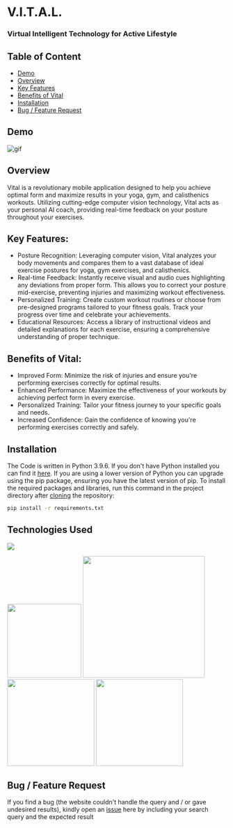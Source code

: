# V.I.T.A.L.
### Virtual Intelligent Technology for Active Lifestyle 

## Table of Content
  * [Demo](#demo)
  * [Overview](#overview)
  * [Key Features](#Key-Features)
  * [Benefits of Vital](#Benefits-of-Vital)
  * [Installation](#Installation)
  * [Bug / Feature Request](#bug---feature-request)


## Demo
![gif](Animation.gif)

## Overview
Vital is a revolutionary mobile application designed to help you achieve optimal form and maximize results in your yoga, gym, and calisthenics workouts. Utilizing cutting-edge computer vision technology, Vital acts as your personal AI coach, providing real-time feedback on your posture throughout your exercises.

## Key Features:

- Posture Recognition: Leveraging computer vision, Vital analyzes your body movements and compares them to a vast database of ideal exercise postures for yoga, gym exercises, and calisthenics.
- Real-time Feedback: Instantly receive visual and audio cues highlighting any deviations from proper form. This allows you to correct your posture mid-exercise, preventing injuries and maximizing workout effectiveness.
- Personalized Training: Create custom workout routines or choose from pre-designed programs tailored to your fitness goals. Track your progress over time and celebrate your achievements.
- Educational Resources: Access a library of instructional videos and detailed explanations for each exercise, ensuring a comprehensive understanding of proper technique.

## Benefits of Vital:

- Improved Form: Minimize the risk of injuries and ensure you're performing exercises correctly for optimal results.
- Enhanced Performance: Maximize the effectiveness of your workouts by achieving perfect form in every exercise.
- Personalized Training: Tailor your fitness journey to your specific goals and needs.
- Increased Confidence: Gain the confidence of knowing you're performing exercises correctly and safely.


## Installation

The Code is written in Python 3.9.6. If you don't have Python installed you can find it [here](https://www.python.org/downloads/). If you are using a lower version of Python you can upgrade using the pip package, ensuring you have the latest version of pip. To install the required packages and libraries, run this command in the project directory after [cloning](https://www.howtogeek.com/451360/how-to-clone-a-github-repository/) the repository:
```bash
pip install -r requirements.txt
```


## Technologies Used

![](https://forthebadge.com/images/badges/made-with-python.svg)

[<img target="_blank" src="https://flask.palletsprojects.com/en/1.1.x/_images/flask-logo.png" width=170>](https://flask.palletsprojects.com/en/1.1.x/) [<img target="_blank" src="https://number1.co.za/wp-content/uploads/2017/10/gunicorn_logo-300x85.png" width=280>](https://gunicorn.org) [<img target="_blank" src="https://scikit-learn.org/stable/_static/scikit-learn-logo-small.png" width=200>](https://scikit-learn.org/stable/)
[<img target="_blank" src="https://opencv.org/wp-content/uploads/2022/05/logo.png" width=200>](https://opencv.org/)


## Bug / Feature Request

If you find a bug (the website couldn't handle the query and / or gave undesired results), kindly open an [issue](https://github.com/arjitmehta/VITAL_app/issues) here by including your search query and the expected result

